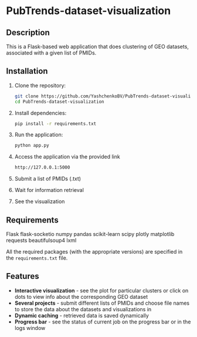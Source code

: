 # PubTrends-dataset-visualization

## Description
This is a Flask-based web application that does clustering of GEO datasets, associated with a given list of PMIDs.

## Installation

1. Clone the repository:
   ```bash
   git clone https://github.com/YashchenkoBV/PubTrends-dataset-visualization.git
   cd PubTrends-dataset-visualization
   ```

2. Install dependencies:
   ```bash
   pip install -r requirements.txt
   ```

3. Run the application:
   ```bash
   python app.py
   ```

4. Access the application via the provided link
    ```bash
   http://127.0.0.1:5000
   ```

5. Submit a list of PMIDs (.txt)

6. Wait for information retrieval

7. See the visualization

## Requirements
Flask
flask-socketio
numpy
pandas
scikit-learn
scipy
plotly
matplotlib
requests
beautifulsoup4
lxml

All the required packages (with the appropriate versions) are specified in the `requirements.txt` file.

## Features
- **Interactive visualization** - see the plot for particular clusters or click on dots to view info about the corresponding GEO dataset
- **Several projects** - submit different lists of PMIDs and choose file names to store the data about the datasets and visualizations in
- **Dynamic caching** - retrieved data is saved dynamically
- **Progress bar** - see the status of current job on the progress bar or in the logs window
